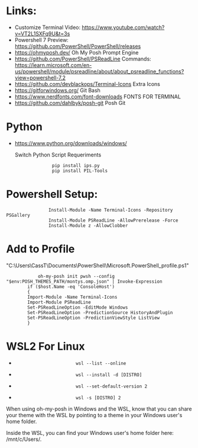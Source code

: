 
# Links:

* Customize Terminal Video: https://www.youtube.com/watch?v=VT2L1SXFq9U&t=3s
* Powershell 7 Preview: https://github.com/PowerShell/PowerShell/releases
* https://ohmyposh.dev/   Oh My Posh Prompt Engine
* https://github.com/PowerShell/PSReadLine  Commands: https://learn.microsoft.com/en-us/powershell/module/psreadline/about/about_psreadline_functions?view=powershell-7.2
* https://github.com/devblackops/Terminal-Icons    Extra Icons
* https://gitforwindows.org/   Git Bash
* https://www.nerdfonts.com/font-downloads              FONTS FOR TERMINAL
* https://github.com/dahlbyk/posh-git 	Posh Git

# Python
* https://www.python.org/downloads/windows/ 

	Switch Python Script Requeriments 

					pip install ips.py
					pip install PIL-Tools

# Powershell Setup:

					Install-Module -Name Terminal-Icons -Repository PSGallery 
					Install-Module PSReadLine -AllowPrerelease -Force
					Install-Module z -AllowClobber

# Add to Profile 
"C:\Users\CassT\Documents\PowerShell\Microsoft.PowerShell_profile.ps1"


				oh-my-posh init pwsh --config "$env:POSH_THEMES_PATH/montys.omp.json" | Invoke-Expression
            if ($host.Name -eq 'ConsoleHost')
            {
            Import-Module -Name Terminal-Icons
            Import-Module PSReadLine
            Set-PSReadLineOption -EditMode Windows
			Set-PSReadLineOption -PredictionSource HistoryAndPlugin 
			Set-PSReadLineOption -PredictionViewStyle ListView
            }



# WSL2 For Linux


*                            wsl --list --online

*                            wsl --install -d [DISTRO]

*                            wsl --set-default-version 2

*                            wsl -s [DISTRO] 2








When using oh-my-posh in Windows and the WSL, know that you can share your theme with the WSL by pointing to a theme in your Windows user's home folder.

Inside the WSL, you can find your Windows user's home folder here: /mnt/c/Users/<WINDOWSUSERNAME>.



